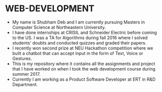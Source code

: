 # WEB-DEVELOPMENT
* My name is Shubham Deb and I am currently pursuing Masters in Computer Science at Northeastern University.
* I have done internships at CRISIL and Schneider Electric before coming to the US. I was a TA for Algorithms during fall 2016 where I solved students' doubts and conducted quizzes and graded their papers.
* I recently won second prize at NEU Hackathon competition where we built a chatbot that can accept input in the form of Text, Voice or Gestures. 
* This is my repository where it contains all the assignments and project that I have worked on when I took the web development course during summer 2017.
* Currently I am working as a Product Software Developer at ERT in R&D Department.

